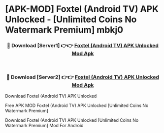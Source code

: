 # [APK-MOD] Foxtel (Android TV) APK Unlocked - [Unlimited Coins No Watermark Premium] mbkj0



<div align="center">
<h3>🔴 Download [Server1] 👉👉 <a href="https://momento.my/?title=Foxtel_(Android_TV)_APK_Unlocked">Foxtel (Android TV) APK Unlocked Mod Apk</a></h3><br>

<h3>🔴 Download [Server2] 👉👉 <a href="https://momento.my/?title=Foxtel_(Android_TV)_APK_Unlocked">Foxtel (Android TV) APK Unlocked Mod Apk</a></h3>
</div>



Download Foxtel (Android TV) APK Unlocked 

Free APK MOD Foxtel (Android TV) APK Unlocked [Unlimited Coins No Watermark Premium]

Download Foxtel (Android TV) APK Unlocked [Unlimited Coins No Watermark Premium] Mod For Android
